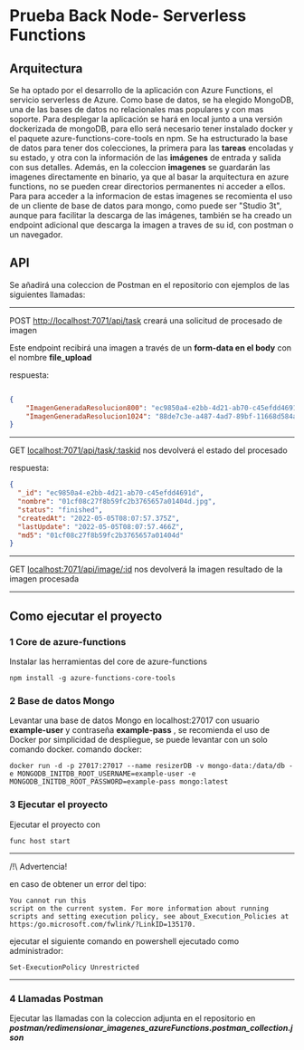 # Prueba Back Node- Serverless Functions  #
## Arquitectura ##

Se ha optado por el desarrollo de la aplicación con Azure Functions, el servicio serverless de Azure. Como base de datos, se ha elegido MongoDB, una de las bases de datos no relacionales mas populares y con mas soporte. Para desplegar la aplicación se hará en local junto a una versión dockerizada de mongoDB, para ello será necesario tener instalado docker y el paquete azure-functions-core-tools en npm.
Se ha estructurado la base de datos para tener dos colecciones, la primera para las **tareas** encoladas y su estado, y otra con la información de las **imágenes** de entrada y salida con sus detalles. Además, en la coleccion **imagenes** se guardarán las imagenes directamente en binario, ya que al basar la arquitectura en azure functions, no se pueden crear directorios permanentes ni acceder a ellos. Para para acceder a la informacion de estas imagenes se recomienta el uso de un cliente de base de datos para mongo, como puede ser "Studio 3t", aunque para facilitar la descarga de las imágenes, también se ha creado un endpoint adicional que descarga la imagen a traves de su id, con postman o un navegador.


## API ##
Se añadirá una coleccion de Postman en el repositorio con ejemplos de las siguientes llamadas:

---

POST [http://localhost:7071/api/task](URL "http://localhost:7071/api/task") creará una solicitud de procesado de imagen

Este endpoint recibirá una imagen a través de un **form-data en el body** con el nombre **file_upload**

respuesta:
```json

{
    "ImagenGeneradaResolucion800": "ec9850a4-e2bb-4d21-ab70-c45efdd4691d",
    "ImagenGeneradaResolucion1024": "88de7c3e-a487-4ad7-89bf-11668d584ae9"
}
```
---
GET [localhost:7071/api/task/:taskid](URL "localhost:7071/api/task/:taskid") nos devolverá el estado del procesado

respuesta:
```json
{
  "_id": "ec9850a4-e2bb-4d21-ab70-c45efdd4691d",
  "nombre": "01cf08c27f8b59fc2b3765657a01404d.jpg",
  "status": "finished",
  "createdAt": "2022-05-05T08:07:57.375Z",
  "lastUpdate": "2022-05-05T08:07:57.466Z",
  "md5": "01cf08c27f8b59fc2b3765657a01404d"
}
```
---
GET [localhost:7071/api/image/:id](URL "localhost:7071/api/image/:id") nos devolverá la imagen resultado de la imagen procesada

---

## Como ejecutar el proyecto ##

### 1 Core de azure-functions ###
Instalar las herramientas del core de azure-functions
```
npm install -g azure-functions-core-tools
```

### 2 Base de datos Mongo ###
Levantar una base de datos Mongo en localhost:27017 con usuario **example-user** y contraseña **example-pass** , se recomienda el uso de Docker por simplicidad de despliegue, se puede levantar con un solo comando docker.
comando docker:
```
docker run -d -p 27017:27017 --name resizerDB -v mongo-data:/data/db -e MONGODB_INITDB_ROOT_USERNAME=example-user -e MONGODB_INITDB_ROOT_PASSWORD=example-pass mongo:latest
```

### 3 Ejecutar el proyecto ###
Ejecutar el proyecto con 

```
func host start
```
---
/!\ Advertencia!

en caso de obtener un error del tipo:
```
You cannot run this
script on the current system. For more information about running scripts and setting execution policy, see about_Execution_Policies at
https:/go.microsoft.com/fwlink/?LinkID=135170.
```
ejecutar el siguiente comando en powershell ejecutado como administrador:
```
Set-ExecutionPolicy Unrestricted
```
---
### 4 Llamadas Postman ###
Ejecutar las llamadas con la coleccion adjunta en el repositorio en ***postman/redimensionar_imagenes_azureFunctions.postman_collection.json***
